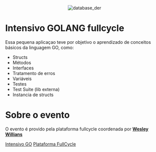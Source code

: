 <div style="display: flex; justify-content: center; align-items: center; flex-direction: column">
  <img alt="database_der" src="https://i.imgur.com/q2xOz6H.png"/>
</div>

# Intensivo GOLANG fullcycle

Essa pequena aplicaçao teve por objetivo o aprendizado de conceitos básicos
da linguagem GO, como:

- Structs
- Métodos
- Interfaces
- Tratamento de erros
- Variáveis
- Testes
- Test Suite (lib externa)
- Instancia de structs

# Sobre o evento

O evento é provido pela plataforma fullcycle coordenada por <a href="https://github.com/wesleywillians">**Wesley Willians**</a>

<a href="https://golang.fullcycle.com.br/page/golang-intensivo3/">Intensivo GO</a>
<a href="https://fullcycle.com.br/">Plataforma FullCycle</a>